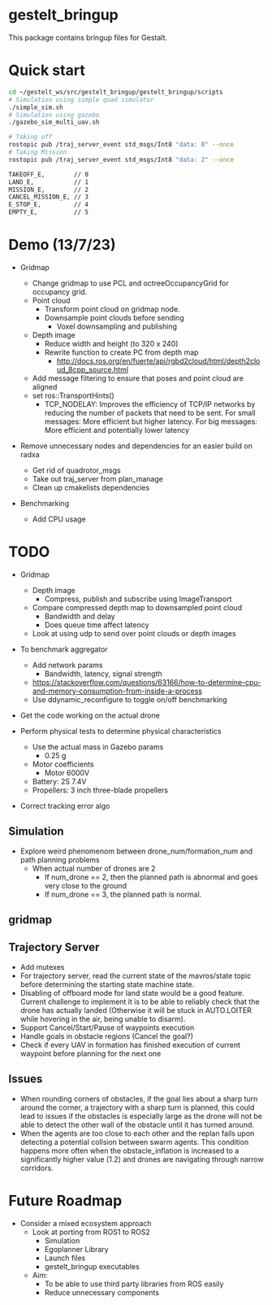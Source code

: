 # gestelt_bringup
This package contains bringup files for Gestalt.

# Quick start
```bash
cd ~/gestelt_ws/src/gestelt_bringup/gestelt_bringup/scripts
# Simulation using simple quad simulator
./simple_sim.sh
# Simulation using gazebo
./gazebo_sim_multi_uav.sh
```

```bash
# Taking off
rostopic pub /traj_server_event std_msgs/Int8 "data: 0" --once
# Taking Mission
rostopic pub /traj_server_event std_msgs/Int8 "data: 2" --once

TAKEOFF_E,        // 0
LAND_E,           // 1
MISSION_E,        // 2
CANCEL_MISSION_E, // 3
E_STOP_E,         // 4
EMPTY_E,          // 5
```

# Demo (13/7/23)
- Gridmap
    - Change gridmap to use PCL and octreeOccupancyGrid for occupancy grid.
    - Point cloud
        - Transform point cloud on gridmap node. 
        - Downsample point clouds before sending
            - Voxel downsampling and publishing
    - Depth image
        - Reduce width and height (to 320 x 240)
        - Rewrite function to create PC from depth map
            - http://docs.ros.org/en/fuerte/api/rgbd2cloud/html/depth2cloud_8cpp_source.html
    - Add message filtering to ensure that poses and point cloud are aligned
    - set ros::TransportHints()
        - TCP_NODELAY: Improves the efficiency of TCP/IP networks by reducing the number of packets that need to be sent. For small messages: More efficient but higher latency. For big messages: More efficient and potentially lower latency
    
- Remove unnecessary nodes and dependencies for an easier build on radxa
    - Get rid of quadrotor_msgs 
    - Take out traj_server from plan_manage
    - Clean up cmakelists dependencies

- Benchmarking
    - Add CPU usage

# TODO
- Gridmap
    - Depth image
        - Compress, publish and subscribe using ImageTransport
    - Compare compressed depth map to downsampled point cloud
        - Bandwidth and delay
        - Does queue time affect latency
    - Look at using udp to send over point clouds or depth images

- To benchmark aggregator
    - Add network params 
        - Bandwidth, latency, signal strength
    - https://stackoverflow.com/questions/63166/how-to-determine-cpu-and-memory-consumption-from-inside-a-process
    - Use ddynamic_reconfigure to toggle on/off benchmarking

- Get the code working on the actual drone
- Perform physical tests to determine physical characteristics
    - Use the actual mass in Gazebo params
        - 0.25 g
    - Motor coefficients
        - Motor 6000V
    - Battery: 2S 7.4V
    - Propellers: 3 inch three-blade propellers
- Correct tracking error algo

## Simulation
- Explore weird phenomenom between drone_num/formation_num and path planning problems
    - When actual number of drones are 2 
        - If num_drone == 2, then the planned path is abnormal and goes very close to the ground
        - If num_drone == 3, the planned path is normal. 

## gridmap

## Trajectory Server
- Add mutexes
- For trajectory server, read the current state of the mavros/state topic before determining the starting state machine state.
- Disabling of offboard mode for land state would be a good feature. Current challenge to implement it is to be able to reliably check that the drone has actually landed (Otherwise it will be stuck in AUTO.LOITER while hovering in the air, being unable to disarm).
- Support Cancel/Start/Pause of waypoints execution
- Handle goals in obstacle regions (Cancel the goal?)
- Check if every UAV in formation has finished execution of current waypoint before planning for the next one

## Issues
- When rounding corners of obstacles, if the goal lies about a sharp turn around the corner, a trajectory with a sharp turn is planned, this could lead to issues if the obstacles is especially large as the drone will not be able to detect the other wall of the obstacle until it has turned around. 
- When the agents are too close to each other and the replan fails upon detecting a potential collsion between swarm agents. This condition happens more often when the obstacle_inflation is increased to a significantly higher value (1.2) and drones are navigating through narrow corridors.

# Future Roadmap
- Consider a mixed ecosystem approach
    - Look at porting from ROS1 to ROS2
        - Simulation
        - Egoplanner Library
        - Launch files
        - gestelt_bringup executables
    - Aim: 
        - To be able to use third party libraries from ROS easily
        - Reduce unnecessary components
